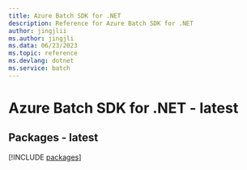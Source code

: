 ```yaml
---
title: Azure Batch SDK for .NET
description: Reference for Azure Batch SDK for .NET
author: jingjlii
ms.author: jingjli
ms.data: 06/23/2023
ms.topic: reference
ms.devlang: dotnet
ms.service: batch
---
```

# Azure Batch SDK for .NET - latest
## Packages - latest
[!INCLUDE [packages](batch-index.md)]